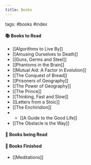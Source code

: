 ```yaml
---
title: Books
---
```


tags: #books #index

####  📚 Books to Read
- [[Algorithms to Live By]]
- [[Amusing Ourselves to Death]]
- [[Guns, Germs and Steel]]
- [[Phantoms in the Brain]]
- [[Mutual Aid: A Factor in Evolution]]
- [[The Conquest of Bread]]
- [[Prisoners of Geography]]
- [[The Power of Geography]]
- [[The Prince]]
- [[Thinking, Fast and Slow]]
- [[Letters from a Stoic]]
- [[The Enchiridion]]
- - [[A Guide to the Good Life]]
- [[The Obstacle is the Way]]


####  📖 Books being Read



####  📔 Books Finished
- [[Meditations]]